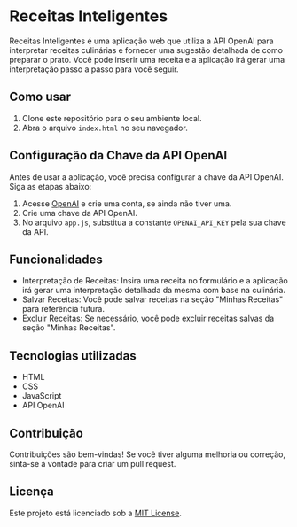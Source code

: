 # Receitas Inteligentes

Receitas Inteligentes é uma aplicação web que utiliza a API OpenAI para interpretar receitas culinárias e fornecer uma sugestão detalhada de como preparar o prato. Você pode inserir uma receita e a aplicação irá gerar uma interpretação passo a passo para você seguir.

## Como usar

1. Clone este repositório para o seu ambiente local.
2. Abra o arquivo `index.html` no seu navegador.

## Configuração da Chave da API OpenAI

Antes de usar a aplicação, você precisa configurar a chave da API OpenAI. Siga as etapas abaixo:

1. Acesse [OpenAI](https://openai.com) e crie uma conta, se ainda não tiver uma.
2. Crie uma chave da API OpenAI.
3. No arquivo `app.js`, substitua a constante `OPENAI_API_KEY` pela sua chave da API.

## Funcionalidades

- Interpretação de Receitas: Insira uma receita no formulário e a aplicação irá gerar uma interpretação detalhada da mesma com base na culinária.
- Salvar Receitas: Você pode salvar receitas na seção "Minhas Receitas" para referência futura.
- Excluir Receitas: Se necessário, você pode excluir receitas salvas da seção "Minhas Receitas".

## Tecnologias utilizadas

- HTML
- CSS
- JavaScript
- API OpenAI

## Contribuição

Contribuições são bem-vindas! Se você tiver alguma melhoria ou correção, sinta-se à vontade para criar um pull request.

## Licença

Este projeto está licenciado sob a [MIT License](https://opensource.org/licenses/MIT).
